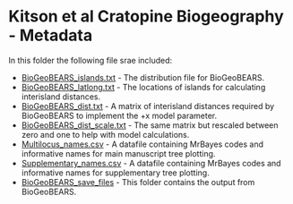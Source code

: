 # Kitson et al Cratopine Biogeography - Metadata

In this folder the following file srae included:

- [BioGeoBEARS_islands.txt](https://github.com/James-Kitson/Biogeography/blob/master/Metadata/BioGeoBEARS_islands.txt) - The distribution file for BioGeoBEARS.
- [BioGeoBEARS_latlong.txt](https://github.com/James-Kitson/Biogeography/blob/master/Metadata/BioGeoBEARS_latlong.txt) - The locations of islands for calculating interisland distances.
- [BioGeoBEARS_dist.txt](https://github.com/James-Kitson/Biogeography/blob/master/Metadata/BioGeoBEARS_dist.txt) - A matrix of interisland distances required by BioGeoBEARS to implement the +x model parameter.
- [BioGeoBEARS_dist_scale.txt](https://github.com/James-Kitson/Biogeography/blob/master/Metadata/BioGeoBEARS_dist_scale.txt) - The same matrix but rescaled between zero and one to help with model calculations.
- [Multilocus_names.csv](https://github.com/James-Kitson/Biogeography/blob/master/Metadata/Multilocus_names.csv) - A datafile containing MrBayes codes and informative names for main manuscript tree plotting.
- [Supplementary_names.csv](https://github.com/James-Kitson/Biogeography/blob/master/Metadata/Supplementary_names.csv) - A datafile containing MrBayes codes and informative names for supplementary tree plotting. 
- [BioGeoBEARS_save_files](https://github.com/James-Kitson/Biogeography/tree/master/Metadata/BioGeoBEARS_save_files) - This folder contains the output from BioGeoBEARS.